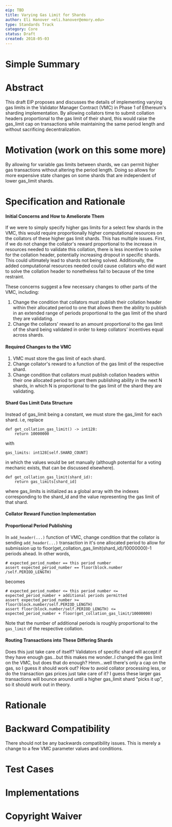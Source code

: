 ```yaml
---
eip: TBD
title: Varying Gas Limit for Shards
author: Eli Hanover <eli.hanover@emory.edu>
type: Standards Track
category: Core
status: Draft
created: 2018-05-03
---
```



# Simple Summary



# Abstract
This draft EIP proposes and discusses the details of implementing varying gas limits in the Validator Manager Contract (VMC) in Phase 1 of Ethereum's sharding implementation.  By allowing collators time to submit collation headers proportional to the gas limit of their shard, this would raise the gas_limit cap on transactions while maintaining the same period length and without sacrificing decentralization.


# Motivation (work on this some more)
By allowing for variable gas limits between shards, we can permit higher gas transactions without altering the period length.  Doing so allows for more expensive state changes on some shards that are independent of lower gas_limit shards.



# Specification and Rationale
#### Initial Concerns and How to Ameliorate Them
If we were to simply specify higher gas limits for a select few  shards in the VMC, this would require proportionally higher computational resources on the collators of these higher gas limit shards.  This has multiple issues.  First, if we do not change the collator's reward proportional to the increase in resources needed to validate this collation, there is less incentive to solve for the collation header, potentially increasing dropout in specific shards.  This could ultimately lead to shards not being solved.  Additionally, the added computational resources needed could cause collators who did want to solve the collation header to nonetheless fail to because of the time restraint.

These concerns suggest a few necessary changes to other parts of the VMC, including:
1. Change the condition that collators must publish their collation header within their allocated period to one that allows them the ability to publish in an extended range of periods proportional to the gas limit of the shard they are validating.
2. Change the collators' reward to an amount proportional to the gas limit of the shard being validated in order to keep collators' incentives equal across shards.


#### Required Changes to the VMC
1. VMC must store the gas limit of each shard.
2. Change collator's reward to a function of the gas limit of the respective shard.
3. Change condition that collators must publish collation headers within their one allocated period to grant them publishing ability in the next N shards, in which N is proportional to the gas limit of the shard they are validating.

#### Shard Gas Limit Data Structure
Instead of gas_limit being a constant, we must store the gas_limit for each shard. i.e, replace
```
def get_collation_gas_limit() -> int128:
    return 10000000
```
with
```
gas_limits: int128[self.SHARD_COUNT]
```
in which the values would be set manually (although potential for a voting mechanic exists, that can be discussed elsewhere).
```
def get_collation_gas_limit(shard_id):
    return gas_limits[shard_id]
```
where gas_limits is initialized as a global array with the indexes corresponding to the shard_id and the value representing the gas limit of that shard.

#### Collator Reward Function Implementation


#### Proportional Period Publishing
In ```add_header(...)``` function of VMC, change condition that the collator is sending ```add_header(...)``` transaction in it's one allocated period to allow for submission up to floor(get_collation_gas_limit(shard_id)/10000000)-1 periods ahead.  In other words,
```
# expected_period_number == this period number
assert expected_period_number == floor(block.number /self.PERIOD_LENGTH)
```
becomes
```
# expected_period_number <= this period number <= expected_period_number + additional periods permitted
assert expected_period_number >= floor(block.number/self.PERIOD_LENGTH)
assert floor(block.number/self.PERIOD_LENGTH) <= expected_period_number + floor(get_collation_gas_limit/10000000)
```
Note that the number of additional periods is roughly proportional to the ```gas_limit``` of the respective collation.


#### Routing Transactions into These Differing Shards
Does this just take care of itself?  Validators of specific shard will accept if they have enough gas...but this makes me wonder..I changed the gas limit on the VMC, but does that do enough?  Hmm...well there's only a cap on the gas, so I guess it should work out?  How to avoid collator processing less, or do the transaction gas prices just take care of it?  I guess these larger gas transactions will bounce around until a higher gas_limit shard "picks it up", so it should work out in theory.

# Rationale


# Backward Compatibility
There should not be any backwards compatibility issues.  This is merely a change to a few VMC parameter values and conditions.

# Test Cases


# Implementations


# Copyright Waiver
